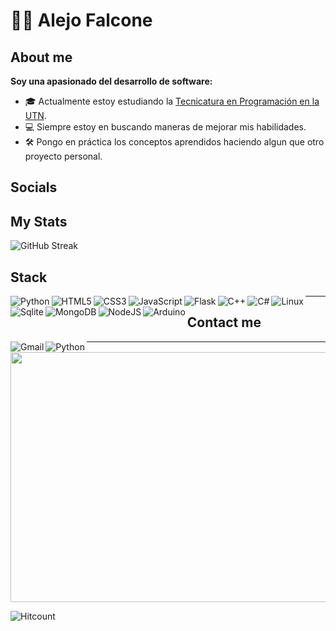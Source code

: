 # 🧑‍💻 Alejo Falcone

## About me

**Soy una apasionado del desarrollo de software:**
- 🎓 Actualmente estoy estudiando la [Tecnicatura en Programación en la UTN](https://extensionfra.com.ar/courses/tecnicatura-en-programacion-ingreso/). 
- 💻 Siempre estoy en buscando maneras de mejorar mis habilidades.
- 🛠  Pongo en práctica los conceptos aprendidos haciendo algun que otro proyecto personal.


## Socials


## My Stats 
![GitHub Streak](https://github-readme-stats.vercel.app/api?username=AleFalcone27&count_private=true&show_icons=true&theme=)


## Stack

<img align="left" alt="Python" style="max-width: 100% min-heigth: ;" src="https://img.shields.io/badge/Python-FFD43B?style=for-the-badge&logo=python&logoColor=blue" />

<img align="left" alt="HTML5" style="max-width: 100%;" src="https://img.shields.io/badge/HTML5-E34F26?style=for-the-badge&logo=html5&logoColor=white" />

<img align="left" alt="CSS3" style="max-width: 100%;" src="https://img.shields.io/badge/CSS3-1572B6?style=for-the-badge&logo=css3&logoColor=white" />

<img align="left" alt="JavaScript" style="max-width: 100%;" src="https://img.shields.io/badge/JavaScript-323330?style=for-the-badge&logo=javascript&logoColor=F7DF1E"/>

<img align="left" alt="Flask" style="max-width: 100%;" src="https://img.shields.io/badge/Flask-000000?style=for-the-badge&logo=flask&logoColor=white"/>
	
<img align="left" alt="C++" style="max-width: 100%;" src="https://img.shields.io/badge/C%2B%2B-00599C?style=for-the-badge&logo=c%2B%2B&logoColor=white" />
 
<img align="left" alt="C#" style="max-width: 100%;" src="https://img.shields.io/badge/C%23-239120?style=for-the-badge&logo=csharp&logoColor=white" />

<img align="left" alt="Linux" style="max-width: 100%;;" src="https://img.shields.io/badge/Linux-FCC624?style=for-the-badge&logo=linux&logoColor=black" />

<img align="left" alt="Sqlite" style="max-width: 100%;" src="https://img.shields.io/badge/Sqlite-003B57?style=for-the-badge&logo=sqlite&logoColor=white" />

<img align="left" alt="MongoDB" style="max-width: 100%;"  src="https://img.shields.io/badge/MongoDB-4EA94B?style=for-the-badge&logo=mongodb&logoColor=white"/>

<img align="left" alt="NodeJS" style="max-width: 100%;" src="https://img.shields.io/badge/Node%20js-339933?style=for-the-badge&logo=nodedotjs&logoColor=white"/>

<img align="left" alt="Arduino" style="max-width: 100%;"  src="https://img.shields.io/badge/Arduino-00979D?style=for-the-badge&logo=Arduino&logoColor=white" />




---
## Contact me

<a href=alejofalcone60@gmail.com>
	<img align="left" alt="Gmail" style="max-width: 100%;"  src="https://img.shields.io/badge/Gmail-D14836?style=for-the-badge&logo=gmail&logoColor=white" />	
</a>

<a href="https://www.linkedin.com/in/alejo-falcone/" > 
	<img align="left" alt="Python" style="max-width: 100% min-heigth: ;" src="https://img.shields.io/badge/LinkedIn-0077B5?style=for-the-badge&logo=linkedin&logoColor=white" />
</a>

---
<img src="https://media3.giphy.com/media/rJsMvyk7AHHiW9qKLM/giphy.gif?cid=ecf05e47gni0z1yw063eanoe6xlsofbu03io2tprfzqdwill&ep=v1_gifs_search&rid=giphy.gif&ct=g" width="850" height="400" />

![Hitcount](https://komarev.com/ghpvc/?username=AleFalcone27&color=57bcd9)
